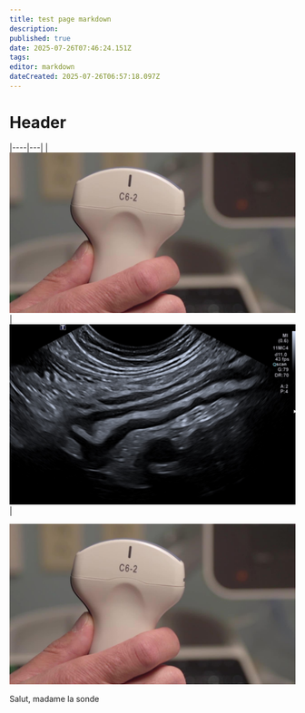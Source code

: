 ```yaml
---
title: test page markdown
description: 
published: true
date: 2025-07-26T07:46:24.151Z
tags: 
editor: markdown
dateCreated: 2025-07-26T06:57:18.097Z
---
```


# Header
|----|---|
|![image.jpg](/image.jpg)|![iléïte.jpg](/iléïte.jpg)|

![image.jpg](/image.jpg) 

Salut, madame la sonde

